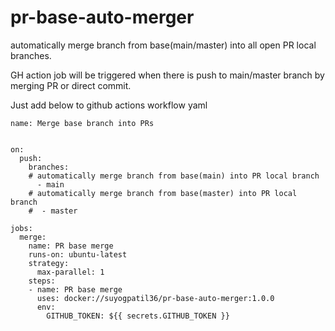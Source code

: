 # pr-base-auto-merger
automatically merge branch from base(main/master) into all open PR local branches.


GH action job will be triggered when there is push to main/master branch by merging PR or direct commit.

Just add below to github actions workflow yaml 
```
name: Merge base branch into PRs


on:
  push:
    branches:
    # automatically merge branch from base(main) into PR local branch
      - main
    # automatically merge branch from base(master) into PR local branch
    #  - master

jobs:
  merge:
    name: PR base merge
    runs-on: ubuntu-latest
    strategy:
      max-parallel: 1
    steps:
    - name: PR base merge
      uses: docker://suyogpatil36/pr-base-auto-merger:1.0.0
      env:
        GITHUB_TOKEN: ${{ secrets.GITHUB_TOKEN }}
```
